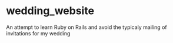 # wedding_website
An attempt to learn Ruby on Rails and avoid the typicaly mailing of invitations for my wedding

